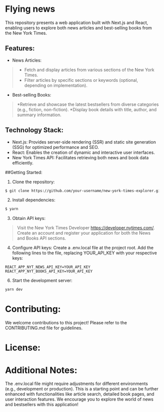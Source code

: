 # Flying news
This repository presents a web application built with Next.js and React, enabling users to explore both news articles and best-selling books from the New York Times.

## Features:

- News Articles:
> * Fetch and display articles from various sections of the New York Times.
> * Filter articles by specific sections or keywords (optional, depending on implementation).
- Best-selling Books:
> *Retrieve and showcase the latest bestsellers from diverse categories (e.g., fiction, non-fiction).
> *Display book details with title, author, and summary information.
## Technology Stack:
- Next.js: Provides server-side rendering (SSR) and static site generation (SSG) for optimized performance and SEO.
- React: Enables the creation of dynamic and interactive user interfaces.
- New York Times API: Facilitates retrieving both news and book data efficiently.

##Getting Started:

1. Clone the repository:
```bash
$ git clone https://github.com/your-username/new-york-times-explorer.git

```
2. Install dependencies:
```bash
$ yarn

```
3. Obtain API keys:
> Visit the New York Times Developer https://developer.nytimes.com/.
> Create an account and register your application for both the News and Books API sections.

4. Configure API keys:
Create a .env.local file at the project root.
Add the following lines to the file, replacing YOUR_API_KEY with your respective keys:

`REACT_APP_NYT_NEWS_API_KEY=YOUR_API_KEY`
`REACT_APP_NYT_BOOKS_API_KEY=YOUR_API_KEY`

6. Start the development server:
```bash
yarn dev

```
# Contributing:

We welcome contributions to this project! Please refer to the CONTRIBUTING.md file for guidelines.

# License:


# Additional Notes:

The .env.local file might require adjustments for different environments (e.g., development or production).
This is a starting point and can be further enhanced with functionalities like article search, detailed book pages, and user interaction features.
We encourage you to explore the world of news and bestsellers with this application!
